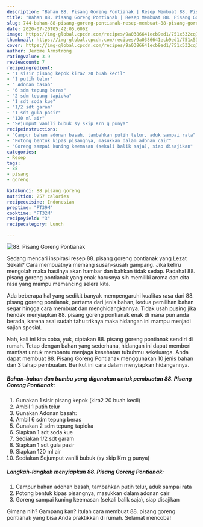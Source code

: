 ```yaml
---
description: "Bahan 88. Pisang Goreng Pontianak | Resep Membuat 88. Pisang Goreng Pontianak Yang Lezat Sekali"
title: "Bahan 88. Pisang Goreng Pontianak | Resep Membuat 88. Pisang Goreng Pontianak Yang Lezat Sekali"
slug: 744-bahan-88-pisang-goreng-pontianak-resep-membuat-88-pisang-goreng-pontianak-yang-lezat-sekali
date: 2020-07-20T05:42:05.606Z
image: https://img-global.cpcdn.com/recipes/9a0386641ecb9ed1/751x532cq70/88-pisang-goreng-pontianak-foto-resep-utama.jpg
thumbnail: https://img-global.cpcdn.com/recipes/9a0386641ecb9ed1/751x532cq70/88-pisang-goreng-pontianak-foto-resep-utama.jpg
cover: https://img-global.cpcdn.com/recipes/9a0386641ecb9ed1/751x532cq70/88-pisang-goreng-pontianak-foto-resep-utama.jpg
author: Jerome Armstrong
ratingvalue: 3.9
reviewcount: 7
recipeingredient:
- "1 sisir pisang kepok kira2 20 buah kecil"
- "1 putih telur"
- " Adonan basah"
- "6 sdm tepung beras"
- "2 sdm tepung tapioka"
- "1 sdt soda kue"
- "1/2 sdt garam"
- "1 sdt gula pasir"
- "120 ml air"
- "Sejumput vanili bubuk sy skip Krn g punya"
recipeinstructions:
- "Campur bahan adonan basah, tambahkan putih telur, aduk sampai rata"
- "Potong bentuk kipas pisangnya, masukkan dalam adonan cair"
- "Goreng sampai kuning keemasan (sekali balik saja), siap disajikan"
categories:
- Resep
tags:
- 88
- pisang
- goreng

katakunci: 88 pisang goreng 
nutrition: 257 calories
recipecuisine: Indonesian
preptime: "PT39M"
cooktime: "PT32M"
recipeyield: "3"
recipecategory: Lunch

---
```



![88. Pisang Goreng Pontianak](https://img-global.cpcdn.com/recipes/9a0386641ecb9ed1/751x532cq70/88-pisang-goreng-pontianak-foto-resep-utama.jpg)

Sedang mencari inspirasi resep 88. pisang goreng pontianak yang Lezat Sekali? Cara membuatnya memang susah-susah gampang. Jika keliru mengolah maka hasilnya akan hambar dan bahkan tidak sedap. Padahal 88. pisang goreng pontianak yang enak harusnya sih memiliki aroma dan cita rasa yang mampu memancing selera kita.



Ada beberapa hal yang sedikit banyak mempengaruhi kualitas rasa dari 88. pisang goreng pontianak, pertama dari jenis bahan, kedua pemilihan bahan segar hingga cara membuat dan menghidangkannya. Tidak usah pusing jika hendak menyiapkan 88. pisang goreng pontianak enak di mana pun anda berada, karena asal sudah tahu triknya maka hidangan ini mampu menjadi sajian spesial.


Nah, kali ini kita coba, yuk, ciptakan 88. pisang goreng pontianak sendiri di rumah. Tetap dengan bahan yang sederhana, hidangan ini dapat memberi manfaat untuk membantu menjaga kesehatan tubuhmu sekeluarga. Anda dapat membuat 88. Pisang Goreng Pontianak menggunakan 10 jenis bahan dan 3 tahap pembuatan. Berikut ini cara dalam menyiapkan hidangannya.

<!--inarticleads1-->

##### Bahan-bahan dan bumbu yang digunakan untuk pembuatan 88. Pisang Goreng Pontianak:

1. Gunakan 1 sisir pisang kepok (kira2 20 buah kecil)
1. Ambil 1 putih telur
1. Gunakan  Adonan basah:
1. Ambil 6 sdm tepung beras
1. Gunakan 2 sdm tepung tapioka
1. Siapkan 1 sdt soda kue
1. Sediakan 1/2 sdt garam
1. Siapkan 1 sdt gula pasir
1. Siapkan 120 ml air
1. Sediakan Sejumput vanili bubuk (sy skip Krn g punya)




<!--inarticleads2-->

##### Langkah-langkah menyiapkan 88. Pisang Goreng Pontianak:

1. Campur bahan adonan basah, tambahkan putih telur, aduk sampai rata
1. Potong bentuk kipas pisangnya, masukkan dalam adonan cair
1. Goreng sampai kuning keemasan (sekali balik saja), siap disajikan




Gimana nih? Gampang kan? Itulah cara membuat 88. pisang goreng pontianak yang bisa Anda praktikkan di rumah. Selamat mencoba!
